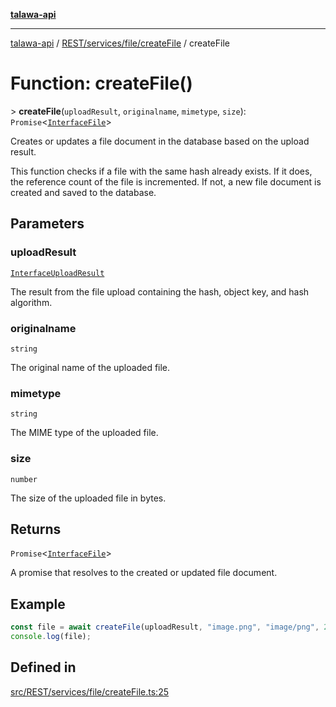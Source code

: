 [**talawa-api**](../../../../../README.md)

***

[talawa-api](../../../../../modules.md) / [REST/services/file/createFile](../README.md) / createFile

# Function: createFile()

\> **createFile**(`uploadResult`, `originalname`, `mimetype`, `size`): `Promise`\<[`InterfaceFile`](../../../../../models/File/interfaces/InterfaceFile.md)\>

Creates or updates a file document in the database based on the upload result.

This function checks if a file with the same hash already exists. If it does, the reference count of the file is incremented.
If not, a new file document is created and saved to the database.

## Parameters

### uploadResult

[`InterfaceUploadResult`](../../../minio/interfaces/InterfaceUploadResult.md)

The result from the file upload containing the hash, object key, and hash algorithm.

### originalname

`string`

The original name of the uploaded file.

### mimetype

`string`

The MIME type of the uploaded file.

### size

`number`

The size of the uploaded file in bytes.

## Returns

`Promise`\<[`InterfaceFile`](../../../../../models/File/interfaces/InterfaceFile.md)\>

A promise that resolves to the created or updated file document.

## Example

```typescript
const file = await createFile(uploadResult, "image.png", "image/png", 2048);
console.log(file);
```

## Defined in

[src/REST/services/file/createFile.ts:25](https://github.com/PalisadoesFoundation/talawa-api/blob/039b0f127fb8caa46d57186ab4b3bb27fe150903/src/REST/services/file/createFile.ts#L25)
